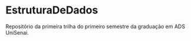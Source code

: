 # EstruturaDeDados
Repositório da primeira trilha do primeiro semestre da graduação em ADS UniSenai.
